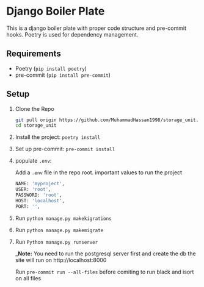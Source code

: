 # Django Boiler Plate

This is a django boiler plate with proper code structure and pre-commit hooks. Poetry is used for dependency management.

## Requirements

- Poetry (`pip install poetry`)
- pre-commit (`pip install pre-commit`)

## Setup

1. Clone the Repo

    ```bash
    git pull origin https://github.com/MuhammadHassan1998/storage_unit.git
    cd storage_unit
    ```

2. Install the project: `poetry install`

3. Set up pre-commit: `pre-commit install`

4. populate `.env`:

    Add a `.env` file in the repo root.
    important values to run the project

    ```sh
    NAME: 'myproject',
    USER: 'root',
    PASSWORD: 'root',
    HOST: 'localhost',
    PORT: '',
    ```
5. Run `python manage.py makekigrations`

6. Run `python manage.py makemigrate`

7. Run `Python manage.py runserver`

    _**Note:** You need to run the postgresql server first and create the db
    the site will run on http://localhost:8000

    Run `pre-commit run --all-files` before comiting to run black and isort on all files
